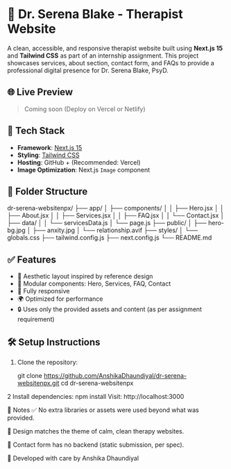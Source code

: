 # 🧠 Dr. Serena Blake - Therapist Website

A clean, accessible, and responsive therapist website built using **Next.js 15** and **Tailwind CSS** as part of an internship assignment. This project showcases services, about section, contact form, and FAQs to provide a professional digital presence for Dr. Serena Blake, PsyD.

## 🌐 Live Preview

> Coming soon (Deploy on Vercel or Netlify)

## 🚀 Tech Stack

- **Framework**: [Next.js 15](https://nextjs.org/)
- **Styling**: [Tailwind CSS](https://tailwindcss.com/)
- **Hosting**: GitHub + (Recommended: Vercel)
- **Image Optimization**: Next.js `Image` component

## 📁 Folder Structure
dr-serena-websitenpx/
├── app/
│ ├── components/
│ │ ├── Hero.jsx
│ │ ├── About.jsx
│ │ ├── Services.jsx
│ │ ├── FAQ.jsx
│ │ └── Contact.jsx
│ ├── data/
│ │ └── servicesData.js
│ └── page.js
├── public/
│ ├── hero-bg.jpg
│ ├── anxity.jpg
│ └── relationship.avif
├── styles/
│ └── globals.css
├── tailwind.config.js
├── next.config.js
└── README.md
## ✅ Features

- 🎨 Aesthetic layout inspired by reference design
- 🧩 Modular components: Hero, Services, FAQ, Contact
- 📱 Fully responsive
- 🌍 Optimized for performance
- 🔒 Uses only the provided assets and content (as per assignment requirement)

## 🛠 Setup Instructions

1. Clone the repository:
   
   git clone https://github.com/AnshikaDhaundiyal/dr-serena-websitenpx.git
   cd dr-serena-websitenpx

 2  Install dependencies:
 npm install
 Visit: http://localhost:3000

 📌 Notes
✅ No extra libraries or assets were used beyond what was provided.

🧠 Design matches the theme of calm, clean therapy websites.

📧 Contact form has no backend (static submission, per spec).

🔗 Developed with care by Anshika Dhaundiyal
   
